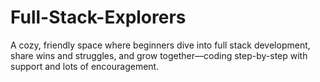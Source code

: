 # Full-Stack-Explorers
A cozy, friendly space where beginners dive into full stack development, share wins and struggles, and grow together—coding step-by-step with support and lots of encouragement.
